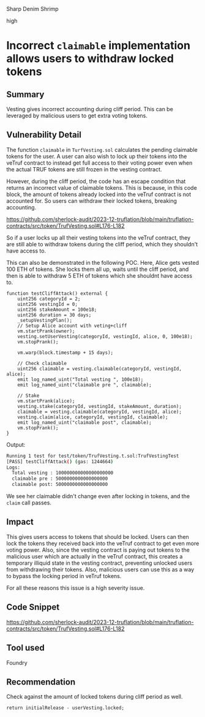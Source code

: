 Sharp Denim Shrimp

high

# Incorrect `claimable` implementation allows users to withdraw locked tokens

## Summary

Vesting gives incorrect accounting during cliff period. This can be leveraged by malicious users to get extra voting tokens.

## Vulnerability Detail

The function `claimable` in `TurfVesting.sol` calculates the pending claimable tokens for the user. A user can also wish to lock up their tokens into the veTruf contract to instead get full access to their voting power even when the actual TRUF tokens are still frozen in the vesting contract.

However, during the cliff period, the code has an escape condition that returns an incorrect value of claimable tokens. This is because, in this code block, the amount of tokens already locked into the veTruf contract is not accounted for. So users can withdraw their locked tokens, breaking accounting.

https://github.com/sherlock-audit/2023-12-truflation/blob/main/truflation-contracts/src/token/TrufVesting.sol#L176-L182

So if a user locks up all their vesting tokens into the veTruf contract, they are still able to withdraw tokens during the cliff period, which they shouldn't have access to.

This can also be demonstrated in the following POC. Here, Alice gets vested 100 ETH of tokens. She locks them all up, waits until the cliff period, and then is able to withdraw 5 ETH of tokens which she shouldnt have access to.

```solidity
function testCliffAttack() external {
    uint256 categoryId = 2;
    uint256 vestingId = 0;
    uint256 stakeAmount = 100e18;
    uint256 duration = 30 days;
    _setupVestingPlan();
    // Setup Alice account with veting+cliff
    vm.startPrank(owner);
    vesting.setUserVesting(categoryId, vestingId, alice, 0, 100e18);
    vm.stopPrank();

    vm.warp(block.timestamp + 15 days);

    // Check claimable
    uint256 claimable = vesting.claimable(categoryId, vestingId, alice);
    emit log_named_uint("Total vesting ", 100e18);
    emit log_named_uint("claimable pre ", claimable);

    // Stake
    vm.startPrank(alice);
    vesting.stake(categoryId, vestingId, stakeAmount, duration);
    claimable = vesting.claimable(categoryId, vestingId, alice);
    vesting.claim(alice, categoryId, vestingId, claimable);
    emit log_named_uint("claimable post", claimable);
    vm.stopPrank();
}
```

Output:

```bash
Running 1 test for test/token/TrufVesting.t.sol:TrufVestingTest
[PASS] testCliffAttack() (gas: 1244664)
Logs:
  Total vesting : 100000000000000000000
  claimable pre : 5000000000000000000
  claimable post: 5000000000000000000
```

We see her claimable didn't change even after locking in tokens, and the `claim` call passes.

## Impact

This gives users access to tokens that should be locked. Users can then lock the tokens they received back into the veTruf contract to get even more voting power. Also, since the vesting contract is paying out tokens to the malicious user which are actually in the veTruf contract, this creates a temporary illiquid state in the vesting contract, preventing unlocked users from withdrawing their tokens. Also, malicious users can use this as a way to bypass the locking period in veTruf tokens.

For all these reasons this issue is a high severity issue.

## Code Snippet

https://github.com/sherlock-audit/2023-12-truflation/blob/main/truflation-contracts/src/token/TrufVesting.sol#L176-L182

## Tool used

Foundry

## Recommendation

Check against the amount of locked tokens during cliff period as well.

```solidity
return initialRelease - userVesting.locked;
```
